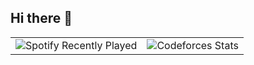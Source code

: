 ## Hi there 👋

<!--
**anHiep/anHiep** is a ✨ _special_ ✨ repository because its `README.md` (this file) appears on your GitHub profile.

Here are some ideas to get you started:

- 🔭 I’m currently working on ...
- 🌱 I’m currently learning ...
- 👯 I’m looking to collaborate on ...
- 🤔 I’m looking for help with ...
- 💬 Ask me about ...
- 📫 How to reach me: ...
- 😄 Pronouns: ...
- ⚡ Fun fact: ...
-->

<table>
  <tr>
    <td>
      <img src="https://spotify-recently-played-readme.vercel.app/api?user=31vwmq3fdleq23cagjcrozvfihjy" alt="Spotify Recently Played" />
    </td>
    <td>
      <img src="https://codeforces-readme-stats.vercel.app/api/card?username=Maeda.anHiep&theme=react" alt="Codeforces Stats" />
    </td>
  </tr>
</table>


